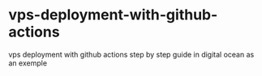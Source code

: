 # vps-deployment-with-github-actions
vps deployment with github actions step by step guide in digital ocean as an exemple
